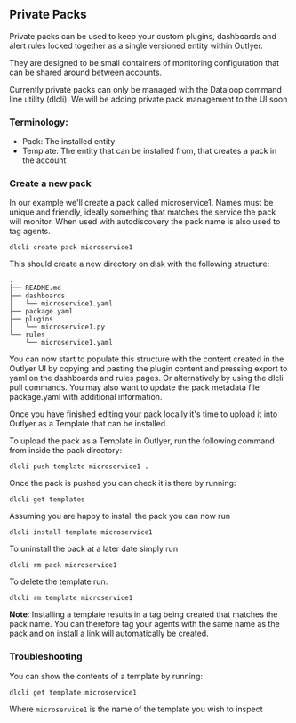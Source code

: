## Private Packs

Private packs can be used to keep your custom plugins, dashboards and alert rules locked together as a single versioned entity within Outlyer.

They are designed to be small containers of monitoring configuration that can be shared around between accounts.

Currently private packs can only be managed with the Dataloop command line utility (dlcli). We will be adding private pack management to the UI soon

### Terminology:

* Pack: The installed entity
* Template: The entity that can be installed from, that creates a pack in the account

### Create a new pack

In our example we'll create a pack called microservice1. Names must be unique and friendly, ideally something that matches the service the pack will monitor. When used with autodiscovery the pack name is also used to tag agents.

```
dlcli create pack microservice1
```

This should create a new directory on disk with the following structure:

```
.
├── README.md
├── dashboards
│   └── microservice1.yaml
├── package.yaml
├── plugins
│   └── microservice1.py
└── rules
    └── microservice1.yaml
```

You can now start to populate this structure with the content created in the Outlyer UI by copying and pasting the plugin content and pressing export to yaml on the dashboards and rules pages. Or alternatively by using the dlcli pull commands. You may also want to update the pack metadata file package.yaml with additional information.

Once you have finished editing your pack locally it's time to upload it into Outlyer as a Template that can be installed.

To upload the pack as a Template in Outlyer, run the following command from inside the pack directory:

```
dlcli push template microservice1 .
```

Once the pack is pushed you can check it is there by running:

```
dlcli get templates
```

Assuming you are happy to install the pack you can now run

```
dlcli install template microservice1
```

To uninstall the pack at a later date simply run

```
dlcli rm pack microservice1
```

To delete the template run:

```
dlcli rm template microservice1
```

**Note**: Installing a template results in a tag being created that matches the pack name. You can therefore tag your agents with the same name as the pack and on install a link will automatically be created.

### Troubleshooting

You can show the contents of a template by running:

```
dlcli get template microservice1
```

Where `microservice1` is the name of the template you wish to inspect
